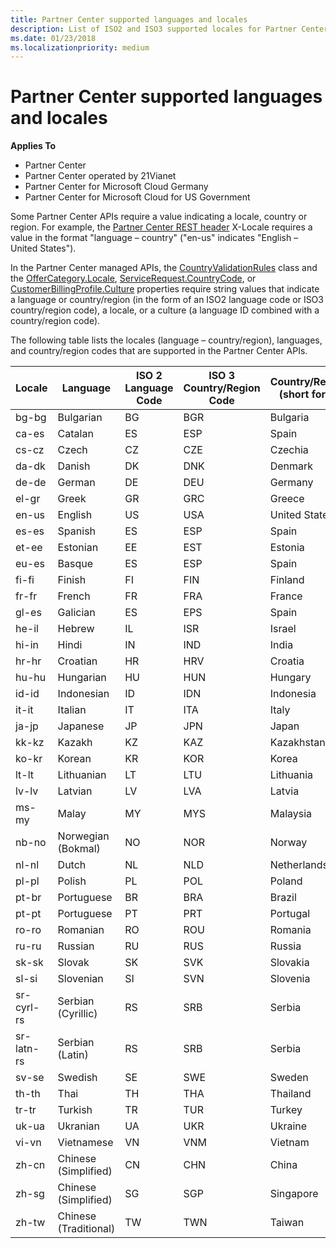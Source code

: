 ```yaml
---
title: Partner Center supported languages and locales
description: List of ISO2 and ISO3 supported locales for Partner Center. 
ms.date: 01/23/2018
ms.localizationpriority: medium
---
```


# Partner Center supported languages and locales


**Applies To**

-   Partner Center
-   Partner Center operated by 21Vianet
-   Partner Center for Microsoft Cloud Germany
-   Partner Center for Microsoft Cloud for US Government

Some Partner Center APIs require a value indicating a locale, country or region. For example, the [Partner Center REST header](headers.md) X-Locale requires a value in the format "language – country" ("en-us" indicates "English – United States").

In the Partner Center managed APIs, the [CountryValidationRules](https://docs.microsoft.com/dotnet/api/microsoft.store.partnercenter.models.countryvalidationrules.countryvalidationrules) class and the [OfferCategory.Locale](https://docs.microsoft.com/dotnet/api/microsoft.store.partnercenter.models.offers.offercategory.locale), [ServiceRequest.CountryCode](https://docs.microsoft.com/dotnet/api/microsoft.store.partnercenter.models.servicerequests.servicerequest.countrycode), or [CustomerBillingProfile.Culture](https://docs.microsoft.com/dotnet/api/microsoft.store.partnercenter.models.customers.customerbillingprofile.culture) properties require string values that indicate a language or country/region (in the form of an ISO2 language code or ISO3 country/region code), a locale, or a culture (a language ID combined with a country/region code).

The following table lists the locales (language – country/region), languages, and country/region codes that are supported in the Partner Center APIs. 

| Locale     | Language                | ISO 2 Language Code | ISO 3 Country/Region Code | Country/Region (short form) |
|------------|-------------------------|---------------------|---------------------------|-----------------------------|
| bg-bg	     | Bulgarian	           | BG                  | BGR                       | Bulgaria                    |
| ca-es	     | Catalan                 | ES                  | ESP                       | Spain                       |
| cs-cz	     | Czech                   | CZ                  | CZE                       | Czechia                     |
| da-dk	     | Danish                  | DK                  | DNK                       | Denmark                     |
| de-de	     | German                  | DE                  | DEU                       | Germany                     |
| el-gr	     | Greek                   | GR                  | GRC                       | Greece                      |
| en-us	     | English                 | US                  | USA                       | United States               |
| es-es	     | Spanish                 | ES                  | ESP                       | Spain                       |
| et-ee	     | Estonian                | EE                  | EST                       | Estonia                     |
| eu-es	     | Basque                  | ES                  | ESP                       | Spain                       |
| fi-fi	     | Finish                  | FI                  | FIN                       | Finland                     |
| fr-fr      | French                  | FR                  | FRA                       | France                      |
| gl-es	     | Galician                | ES                  | EPS                       | Spain                       |
| he-il	     | Hebrew                  | IL                  | ISR                       | Israel                      |
| hi-in	     | Hindi                   | IN                  | IND                       | India                       |
| hr-hr	     | Croatian                | HR                  | HRV                       | Croatia                     |
| hu-hu	     | Hungarian               | HU                  | HUN                       | Hungary                     |
| id-id	     | Indonesian              | ID                  | IDN                       | Indonesia                   |
| it-it	     | Italian                 | IT                  | ITA                       | Italy                       |
| ja-jp	     | Japanese                | JP                  | JPN                       | Japan                       |
| kk-kz	     | Kazakh                  | KZ                  | KAZ                       | Kazakhstan                  |
| ko-kr	     | Korean                  | KR                  | KOR                       | Korea                       |
| lt-lt	     | Lithuanian              | LT                  | LTU                       | Lithuania                   |
| lv-lv	     | Latvian                 | LV                  | LVA                       | Latvia                      |
| ms-my	     | Malay                   | MY                  | MYS                       | Malaysia                    |
| nb-no	     | Norwegian (Bokmal)      | NO                  | NOR                       | Norway                      |
| nl-nl	     | Dutch                   | NL                  | NLD                       | Netherlands                 |
| pl-pl	     | Polish                  | PL                  | POL                       | Poland                      |
| pt-br	     | Portuguese              | BR                  | BRA                       | Brazil                      |
| pt-pt	     | Portuguese              | PT                  | PRT                       | Portugal                    |
| ro-ro	     | Romanian                | RO                  | ROU                       | Romania                     |
| ru-ru	     | Russian                 | RU                  | RUS                       | Russia                      |
| sk-sk	     | Slovak                  | SK                  | SVK                       | Slovakia                    |
| sl-si	     | Slovenian               | SI                  | SVN                       | Slovenia                    |
| sr-cyrl-rs | Serbian (Cyrillic)      | RS                  | SRB                       | Serbia                      |
| sr-latn-rs | Serbian (Latin)         | RS                  | SRB                       | Serbia                      |
| sv-se	     | Swedish                 | SE                  | SWE                       | Sweden                      |
| th-th	     | Thai                    | TH                  | THA                       | Thailand                    |
| tr-tr	     | Turkish                 | TR                  | TUR                       | Turkey                      |
| uk-ua	     | Ukranian                | UA                  | UKR                       | Ukraine                     |
| vi-vn	     | Vietnamese              | VN                  | VNM                       | Vietnam                     |
| zh-cn	     | Chinese (Simplified)    | CN                  | CHN                       | China                       |
| zh-sg	     | Chinese (Simplified)    | SG                  | SGP                       | Singapore                   |
| zh-tw	     | Chinese (Traditional)   | TW                  | TWN                       | Taiwan                      |
 


